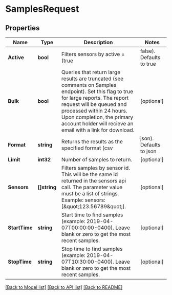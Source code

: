 # SamplesRequest

## Properties

Name | Type | Description | Notes
------------ | ------------- | ------------- | -------------
**Active** | **bool** | Filters sensors by active &#x3D; (true|false). Defaults to true | [optional] 
**Bulk** | **bool** | Queries that return large results are truncated (see comments on Samples endpoint). Set this flag to true for large reports. The report request will be queued and processed within 24 hours. Upon completion, the primary account holder will recieve an email with a link for download. | [optional] 
**Format** | **string** | Returns the results as the specified format (csv|json). Defaults to json | [optional] 
**Limit** | **int32** | Number of samples to return. | [optional] 
**Sensors** | **[]string** | Filters samples by sensor id. This will be the same id returned in the sensors api call. The parameter value must be a list of strings. Example: sensors: [\&quot;123.56789\&quot;]. | [optional] 
**StartTime** | **string** | Start time to find samples (example: 2019-04-07T00:00:00-0400). Leave blank or zero to get the most recent samples. | [optional] 
**StopTime** | **string** | Stop time to find samples (example: 2019-04-07T10:30:00-0400). Leave blank or zero to get the most recent samples. | [optional] 

[[Back to Model list]](../README.md#documentation-for-models) [[Back to API list]](../README.md#documentation-for-api-endpoints) [[Back to README]](../README.md)



